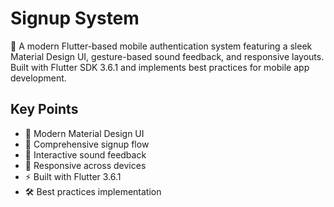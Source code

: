 # Signup System

📱 A modern Flutter-based mobile authentication system featuring a sleek Material Design UI, gesture-based sound feedback, and responsive layouts. Built with Flutter SDK 3.6.1 and implements best practices for mobile app development.

## Key Points
- 🎨 Modern Material Design UI
- 🔐 Comprehensive signup flow
- 🎵 Interactive sound feedback
- 📱 Responsive across devices
- ⚡ Built with Flutter 3.6.1
- 🛠️ Best practices implementation 